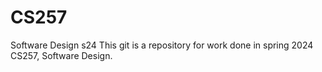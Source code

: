 # CS257
Software Design s24
This git is a repository for work done in spring 2024 CS257, Software Design.
